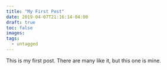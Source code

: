 ```yaml
---
title: "My First Post"
date: 2019-04-07T21:16:14-04:00
draft: true
toc: false
images:
tags: 
  - untagged
---
```


This is my first post. There are many like it, but this one is mine.
